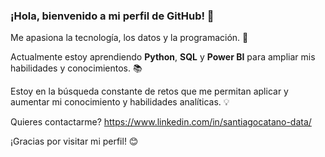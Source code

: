 ### ¡Hola, bienvenido a mi perfil de GitHub! 👋

Me apasiona la tecnología, los datos y la programación. 🚀

Actualmente estoy aprendiendo **Python**, **SQL** y **Power BI** para ampliar mis habilidades y conocimientos. 📚

Estoy en la búsqueda constante de retos que me permitan aplicar y aumentar mi conocimiento y habilidades analíticas. 💡

Quieres contactarme? https://www.linkedin.com/in/santiagocatano-data/

¡Gracias por visitar mi perfil! 😊
